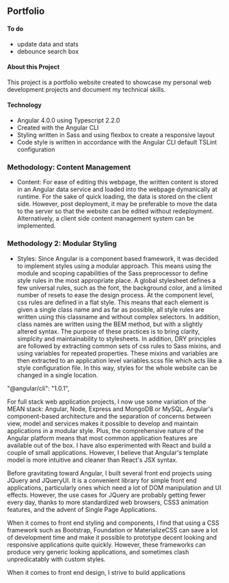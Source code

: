 ## Portfolio 

#### To do 
- update data and stats 
- debounce search box


#### About this Project 
This project is a portfolio website created to showcase my personal web development projects and document my technical skills. 

#### Technology 
- Angular 4.0.0 using Typescript 2.2.0 
- Created with the Angular CLI 
- Styling written in Sass and using flexbox to create a responsive layout 
- Code style is written in accordance with the Angular CLI default TSLint configuration 

### Methodology: Content Management
- Content: For ease of editing this webpage, the written content is stored in an Angular data service and loaded into the webpage dymanically at runtime. 
For the sake of quick loading, the data is stored on the client side. However, post deployment, it may be preferable to move the data
to the server so that the website can be edited without redeployment. Alternatively, a client side content management system can be implemented. 

### Methodology 2: Modular Styling
- Styles: Since Angular is a component based framework, it was decided to implement styles using a modular approach. This means using the module 
and scoping capabilities of the Sass preprocessor to define style rules in the most appropriate place. A global stylesheet defines a few 
universal rules, such as the font, the background color, and a limited number of resets to ease the design process. At the component level, css 
rules are defined in a flat style. This means that each element is given a single class name and as far as possible, all style rules are written 
using this classname and without complex selectors. In addition, class names are written using the BEM method, but with a slightly altered syntax. 
The purpose of these practices is to bring clarity, simplcity and maintainability to stylesheets. In addition, DRY principles are followed by 
extracting common sets of css rules to Sass mixins, and using variables for repeated properties. These mixins and variables are then extracted to 
an application level variables.scss file which acts like a style configuration file. In this way, styles for the whole website can be changed 
in a single location. 


"@angular/cli": "1.0.1",


<p>
    For full stack web application projects, I now use some variation of the MEAN stack: Angular, Node, Express
    and MongoDB or MySQL. Angular's component-based architecture and the separation of concerns between view, model
    and services makes it possible to develop and maintain applications in a modular style. Plus, the comprehensive
    nature of the Angular platform means that most common application features are available out of the box.
    I have also experimented with React and build a couple of small applications. However, I believe that Angular's
    template model is more intuitive and cleaner than React's JSX syntax.
  </p>
  <p>
    Before gravitating toward Angular, I built several front end projects using JQuery and JQueryUI. It is a convenient
    library for simple front end applications, particularly ones which need a lot of DOM manipulation and UI effects.
    However, the use cases for JQuery are probably getting fewer every day, thanks to more standardized web browsers,
    CSS3 animation features, and the advent of Single Page Applications.
  </p>
  <p>
    When it comes to front end styling and components, I find that using a CSS framework such as Bootstrap, Foundation
    or MaterializeCSS can save a lot of development time and make it possible to prototype decent looking and responsive
    applications quite quickly. However, these frameworks can produce very generic looking applications, and sometimes
    clash unpredicatably with custom styles.
  </p>
  <p>When it comes to front end design, I strive to build applications </p>




